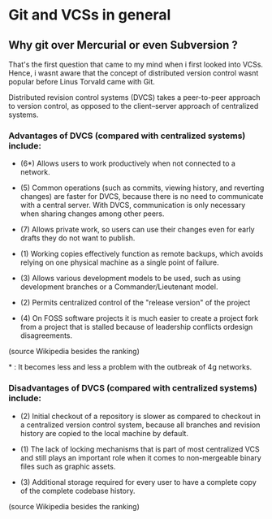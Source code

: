 # Git and VCSs in general

## Why git over Mercurial or even Subversion ?
That's the first question that came to my mind when i first looked into VCSs. Hence, i wasnt aware
that the concept of distributed version control wasnt popular before Linus Torvald came with Git.

Distributed revision control systems (DVCS) takes a peer-to-peer approach to version control, as opposed
to the client–server approach of centralized systems.

### Advantages of DVCS (compared with centralized systems) include:

- (6*) Allows users to work productively when not connected to a network.

- (5) Common operations (such as commits, viewing history, and reverting changes) are faster for DVCS, because there is no need to communicate with a central server. With DVCS, communication is only necessary when sharing changes among other peers.

- (7) Allows private work, so users can use their changes even for early drafts they do not want to publish.

- (1) Working copies effectively function as remote backups, which avoids relying on one physical machine as a single point of failure.

- (3) Allows various development models to be used, such as using development branches or a Commander/Lieutenant model.

- (2) Permits centralized control of the "release version" of the project

- (4) On FOSS software projects it is much easier to create a project fork from a project that is stalled because of leadership conflicts   ordesign disagreements.

(source Wikipedia besides the ranking)

\* : It becomes less and less a problem with the outbreak of 4g networks.

### Disadvantages of DVCS (compared with centralized systems) include:

- (2) Initial checkout of a repository is slower as compared to checkout in a centralized version control system, because all branches  and revision history are copied to the local machine by default.

- (1) The lack of locking mechanisms that is part of most centralized VCS and still plays an important role when it comes to non-mergeable binary files such as graphic assets.

- (3) Additional storage required for every user to have a complete copy of the complete codebase history.

(source Wikipedia besides the ranking)
